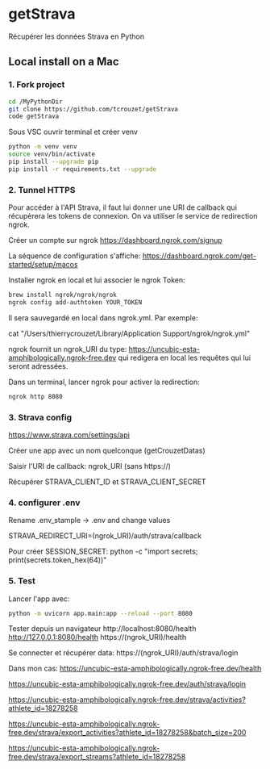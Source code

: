 # getStrava

Récupérer les données Strava en Python


## Local install on a Mac

### 1. Fork project

```bash
cd /MyPythonDir
git clone https://github.com/tcrouzet/getStrava
code getStrava
```

Sous VSC ouvrir terminal et créer venv

```bash
python -m venv venv
source venv/bin/activate
pip install --upgrade pip
pip install -r requirements.txt --upgrade
```

### 2. Tunnel HTTPS

Pour accéder à l'API Strava, il faut lui donner une URI de callback qui récupèrera les tokens de connexion.
On va utiliser le service de redirection ngrok.

Créer un compte sur ngrok https://dashboard.ngrok.com/signup

La séquence de configuration s'affiche:
https://dashboard.ngrok.com/get-started/setup/macos

Installer ngrok en local et lui associer le ngrok Token: 

```bash
brew install ngrok/ngrok/ngrok
ngrok config add-authtoken YOUR_TOKEN
```

Il sera sauvegardé en local dans ngrok.yml. Par exemple:

cat "/Users/thierrycrouzet/Library/Application Support/ngrok/ngrok.yml"

ngrok fournit un ngrok_URI du type:
https://uncubic-esta-amphibologically.ngrok-free.dev
qui redigera en local les requêtes qui lui seront adressées.

Dans un terminal, lancer ngrok pour activer la redirection:

```bash
ngrok http 8080
```

### 3. Strava config

https://www.strava.com/settings/api

Créer une app avec un nom quelconque (getCrouzetDatas)

Saisir l'URI de callback: ngrok_URI (sans https://)

Récupérer STRAVA_CLIENT_ID et STRAVA_CLIENT_SECRET

### 4. configurer .env

Rename .env_stample -> .env and change values

STRAVA_REDIRECT_URI=(ngrok_URI)/auth/strava/callback

Pour créer SESSION_SECRET: python -c "import secrets; print(secrets.token_hex(64))"

### 5. Test

Lancer l'app avec:

```bash
python -m uvicorn app.main:app --reload --port 8080
```

Tester depuis un navigateur
http://localhost:8080/health
http://127.0.0.1:8080/health
https://(ngrok_URI)/health

Se connecter et récupérer data:
https://(ngrok_URI)/auth/strava/login

Dans mon cas:
https://uncubic-esta-amphibologically.ngrok-free.dev/health


https://uncubic-esta-amphibologically.ngrok-free.dev/auth/strava/login

https://uncubic-esta-amphibologically.ngrok-free.dev/strava/activities?athlete_id=18278258

https://uncubic-esta-amphibologically.ngrok-free.dev/strava/export_activities?athlete_id=18278258&batch_size=200

https://uncubic-esta-amphibologically.ngrok-free.dev/strava/export_streams?athlete_id=18278258